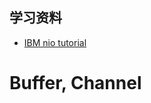 ## 学习资料
* [IBM nio tutorial](https://www.ibm.com/developerworks/java/tutorials/j-nio/j-nio.html)

# Buffer, Channel
